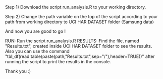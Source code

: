 Step 1) Download the script run_analysis.R to your working directory.

Step 2) Change the path variable on the top of the script according to your path from working directory to UCI HAR DATASET folder (Samsung data)

And now you are good to go !

RUN: Run the script run_analysis.R 
RESULTS: Find the file, named "Results.txt", created inside UCI HAR DATASET folder to see the results.
Also you can use the command "tbl_df(read.table(paste(path,"Results.txt",sep="/"),header=TRUE))"
after running the script to print the results in the console.


Thank you :)
